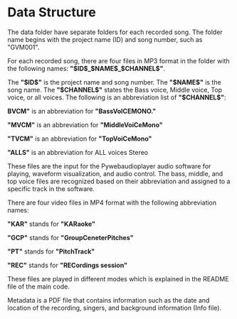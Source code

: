 # Data Structure

The data folder have separate folders for each recorded song. The folder name begins with the project name (ID) and song number, such as "GVM001".

For each recorded song, there are four files in MP3 format in the folder with the following names: **"\$ID\$\_\$NAME\$\_\$CHANNEL\$"**. 

The **"\$ID\$"** is the project name and song number. The **"\$NAME\$"** is the song name. The **"\$CHANNEL\$"** states the Bass voice, Middle voice, Top voice, or all voices. The following is an abbreviation list of **"\$CHANNEL\$"**:

**BVCM"** is an abbreviation for **"BassVoICEMONO."**

**"MVCM"** is an abbreviation for **"MiddleVoiCeMono"**

**"TVCM"** is an abbreviation for **"TopVoiCeMono"**

**"ALLS"** is an abbreviation for ALL voices Stereo

These files are the input for the Pywebaudioplayer audio software for playing, waveform visualization, and audio control. The bass, middle, and top voice files are recognized based on their abbreviation and assigned to a specific track in the software.

There are four video files in MP4 format with the following abbreviation names: 

**"KAR"** stands for **"KARaoke"**

**"GCP"** stands for **"GroupCeneterPitches"**

**"PT"** stands for **"PitchTrack"**

**"REC"** stands for **"RECordings session"**

These files are played in different modes which is explained in the README file of the main code.


Metadata is a PDF file that contains information such as the date and location of the recording, singers, and background information (Info file).

